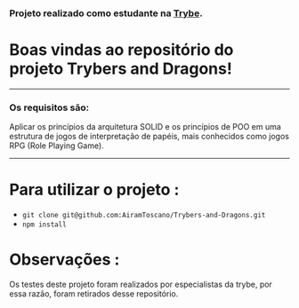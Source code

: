 
### Projeto realizado como estudante na [Trybe](https://www.betrybe.com/).

# Boas vindas ao repositório do projeto Trybers and Dragons!
---

### Os requisitos são:

Aplicar os princípios da arquitetura SOLID e os princípios de POO em uma estrutura de jogos de interpretação de papéis, mais conhecidos como jogos RPG (Role Playing Game).

---
 
# Para utilizar o projeto :
- `git clone git@github.com:AiramToscano/Trybers-and-Dragons.git`
- `npm install`


# Observações :
Os testes deste projeto foram realizados por especialistas da trybe, por essa razão, foram retirados desse repositório.
